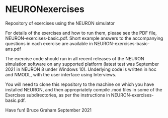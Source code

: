 # NEURONexercises
 Repository of exercises using the NEURON simulator

For details of the exercises and how to run them, please see the PDF file, NEURON-exercises-basic.pdf. Short example answers to the accompanying questions in each exercise are available in NEURON-exercises-basic-ans.pdf

The exercise code should run in all recent releases of the NEURON simulation software on any supported platform (latest test was September 2021 in NEURON 8 under Windows 10). Underlying code is written in hoc and NMODL, with the user interface using Interviews.

You will need to clone this repository to the machine on which you have installed NEURON, and then appropriately compile .mod files in some of the Exercises subdirectories, as per the instructions in NEURON-exercises-basic.pdf.

Have fun!
Bruce Graham
September 2021
